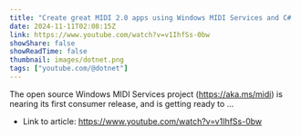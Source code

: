 ```yaml
---
title: "Create great MIDI 2.0 apps using Windows MIDI Services and C# | .NET Conf 2024"
date: 2024-11-11T02:08:15Z
link: https://www.youtube.com/watch?v=v1IhfSs-0bw
showShare: false
showReadTime: false
thumbnail: images/dotnet.png
tags: ["youtube.com/@dotnet"]
---
```

The open source Windows MIDI Services project (https://aka.ms/midi) is nearing its first consumer release, and is getting ready to ...

- Link to article: https://www.youtube.com/watch?v=v1IhfSs-0bw